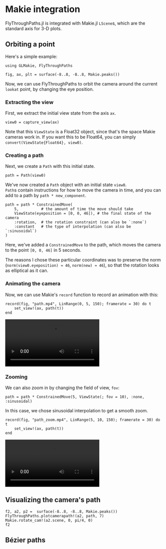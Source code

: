 # Makie integration

FlyThroughPaths.jl is integrated with Makie.jl `LScene`s, which are 
the standard axis for 3-D plots.

## Orbiting a point

Here's a simple example:

```@example simple
using GLMakie, FlyThroughPaths

fig, ax, plt = surface(-8..8, -8..8, Makie.peaks())
```

Now, we can use FlyThroughPaths to orbit the camera around the 
current `lookat` point, by changing the eye position.

### Extracting the view

First, we extract the initial view state from the axis `ax`.

```@example simple
view0 = capture_view(ax)
```
Note that this `ViewState` is a Float32 object, since that's the space
Makie cameras work in.  If you want this to be Float64, you can 
simply `convert(ViewState{Float64}, view0)`.

### Creating a path

Next, we create a `Path` with this initial state.
```@example simple
path = Path(view0)
```
We've now created a `Path` object with an initial state `view0`.  
`Path`s contain instructions for how to move the camera in time, and 
you can add to a path by `path * new_component`.

```@example simple
path = path * ConstrainedMove(
    5,          # the amount of time the move should take
    ViewState(eyeposition = [0, 0, 46]), # the final state of the camera
    :rotation,  # the rotation constraint (can also be `:none`)
    :constant   # the type of interpolation (can also be `:sinusoidal`)
)
```
Here, we've added a `ConstrainedMove` to the path, which moves the 
camera to the point `[0, 0, 46]` in 5 seconds.

The reasons I chose these particular coordinates was to preserve the 
norm (`norm(view0.eyeposition) ≈ 46`, `norm(new) ≈ 46`), so that the 
rotation looks as elliptical as it can.

### Animating the camera

Now, we can use Makie's `record` function to record an animation with 
this:
```@example simple
record(fig, "path.mp4", LinRange(0, 5, 150); framerate = 30) do t
    set_view!(ax, path(t))
end
```
![A rotating view of a surface](path.mp4)

### Zooming

We can also zoom in by changing the field of view, `fov`:
```@example simple
path = path * ConstrainedMove(5, ViewState(; fov = 10), :none, :sinusoidal)
```
In this case, we chose sinusoidal interpolation to get a smooth zoom.
```@example simple
record(fig, "path_zoom.mp4", LinRange(5, 10, 150); framerate = 30) do t
    set_view!(ax, path(t))
end
```
![A zooming view of a surface](path_zoom.mp4)

## Visualizing the camera's path

```@example simple
f2, a2, p2 =  surface(-8..8, -8..8, Makie.peaks())
FlyThroughPaths.plotcamerapath!(a2, path, 7)
Makie.rotate_cam!(a2.scene, 0, pi/4, 0)
f2
```

## Bézier paths

